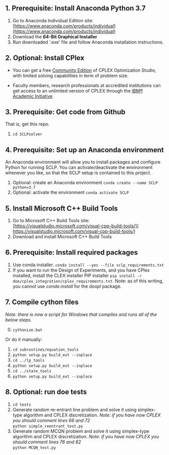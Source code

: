 
## 1. Prerequisite: Install Anaconda Python 3.7

1. Go to Anaconda Individual Edition site: [https://www.anaconda.com/products/individual](https://www.anaconda.com/products/individual)
2. Download the **64-Bit Graphical Installer**
3. Run downloaded '.exe' file and follow Anaconda installation instructions.

## 2. Optional: Install CPlex

- You can get a free [Community Edition](http://www-01.ibm.com/software/websphere/products/optimization/cplex-studio-community-edition) of CPLEX Optimization Studio, with limited solving capabilities in term of problem size.

- Faculty members, research professionals at accredited institutions can get access to an unlimited version of CPLEX through the [IBM® Academic Initiative](http://www-01.ibm.com/software/websphere/products/optimization/cplex-studio-community-edition).

## 3. Prerequisite: Get code from Github

That is, get this repo.

1. `cd SCLPsolver`

## 4. Prerequisite: Set up an Anaconda environment

An Anaconda environment will allow you to install packages and configure Python for running SCLP. You can activate/deactivate the environment whenever you like, so that the SCLP setup is contained to this project.

1. Optional: create an Anaconda environment `conda create --name SCLP python=3.7`
2. Optional: activate the environment `conda activate SCLP`

## 5. Install Microsoft C++ Build Tools

1. Go to Microsoft C++ Build Tools site: [https://visualstudio.microsoft.com/visual-cpp-build-tools/]( https://visualstudio.microsoft.com/visual-cpp-build-tools/)
2. Download and install Microsoft C++ Build Tools

## 6. Prerequisite: Install required packages

1. Use conda installer. `conda install --yes --file sclp_requirements.txt`
2. If you want to run the Design of Experiments, and you have CPlex installed, install the CLEX installer PIP installer `pip install -r doe/cplex_integration/cplex_requirements.txt`. Note: as of this writing, you cannot use *conda install* for the *doopl* package.

## 7. Compile cython files

_Note: there is now a script for Windows that compiles and runs all of the below steps._

0. `cythonize.bat`

Or do it manually:

1. `cd subroutines/equation_tools`
2. `python setup.py build_ext --inplace`
3. `cd ../lp_tools`
4. `python setup.py build_ext --inplace`
5. `cd ../state_tools`
6. `python setup.py build_ext --inplace`

## 8. Optional: run doe tests

1. `cd tests`
2. Generate random re-entrant line problem and solve it using simplex-type algorithm and CPLEX discretization.
_Note: if you have now CPLEX you should comment lines 66 and 72_  
 `python simple_reentrant_test.py`
3. Generate random MCQN problem and solve it using simplex-type algorithm and CPLEX discretization.
_Note: if you have now CPLEX you should comment lines 76 and 82_  
`python MCQN_test.py`

